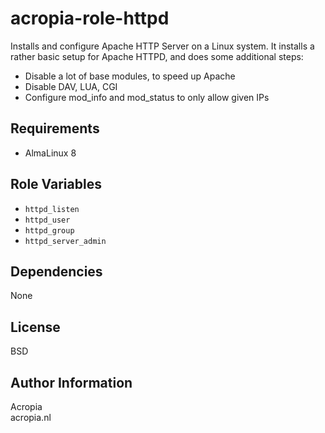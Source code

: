 acropia-role-httpd
==================
Installs and configure Apache HTTP Server on a Linux system. It installs a
rather basic setup for Apache HTTPD, and does some additional steps:

- Disable a lot of base modules, to speed up Apache
- Disable DAV, LUA, CGI
- Configure mod_info and mod_status to only allow given IPs

Requirements
------------
- AlmaLinux 8

Role Variables
--------------
- `httpd_listen`
- `httpd_user`
- `httpd_group`
- `httpd_server_admin`

Dependencies
------------
None

License
-------
BSD

Author Information
------------------
Acropia  
acropia.nl
